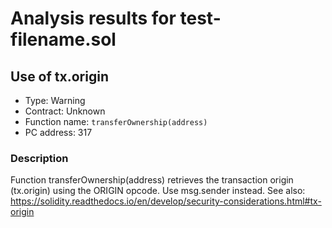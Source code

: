 # Analysis results for test-filename.sol

## Use of tx.origin

- Type: Warning
- Contract: Unknown
- Function name: `transferOwnership(address)`
- PC address: 317

### Description

Function transferOwnership(address) retrieves the transaction origin (tx.origin) using the ORIGIN opcode. Use msg.sender instead.
See also: https://solidity.readthedocs.io/en/develop/security-considerations.html#tx-origin
